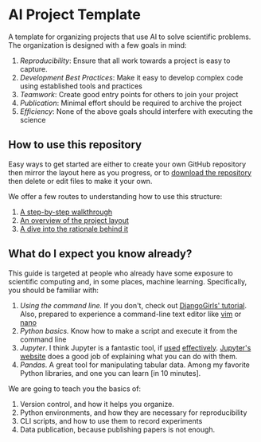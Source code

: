# AI Project Template

A template for organizing projects that use AI to solve scientific problems.
The organization is designed with a few goals in mind:

1. *Reproducibility*: Ensure that all work towards a project is easy to capture.
1. *Development Best Practices*: Make it easy to develop complex code using established tools and practices
1. *Teamwork*: Create good entry points for others to join your project
1. *Publication*: Minimal effort should be required to archive the project
1. *Efficiency*: None of the above goals should interfere with executing the science

## How to use this repository

Easy ways to get started are either to create your own GitHub repository then mirror the layout here as you progress,
or to [download the repository](https://github.com/WardLT/ai-project-template/archive/refs/heads/main.zip) then 
delete or edit files to make it your own.

We offer a few routes to understanding how to use this structure:

1. [A step-by-step walkthrough](docs/step-by-step.md)
1. [An overview of the project layout](docs/project-layout.md)
1. [A dive into the rationale behind it](docs/rationale.md)


## What do I expect you know already?

This guide is targeted at people who already have some exposure to scientific computing and, in some places, machine learning.
Specifically, you should be familiar with:

1. *Using the command line.* If you don't, check out [DjangoGirls' tutorial](https://tutorial.djangogirls.org/en/intro_to_command_line/). Also, prepared to experience a command-line text editor like [vim](https://www.openvim.com/) or [nano](https://www.howtogeek.com/howto/42980/the-beginners-guide-to-nano-the-linux-command-line-text-editor/)
1. *Python basics.* Know how to make a script and execute it from the command line
1. *Jupyter*. I think Jupyter is a fantastic tool, if [used](https://docs.google.com/presentation/d/1n2RlMdmv1p25Xy5thJUhkKGvjtV-dkAIsUXP-AL4ffI/edit#slide=id.g362da58057_0_1) [effectively](https://www.youtube.com/watch?v=7jiPeIFXb6U). [Jupyter's website](https://jupyter.org/) does a good job of explaining what you can do with them.
1. *Pandas*. A great tool for manipulating tabular data. Among my favorite Python libraries, and one you can learn [in 10 minutes].

We are going to teach you the basics of:

1. Version control, and how it helps you organize.
1. Python environments, and how they are necessary for reproducibility
1. CLI scripts, and how to use them to record experiments
1. Data publication, because publishing papers is not enough.
 

